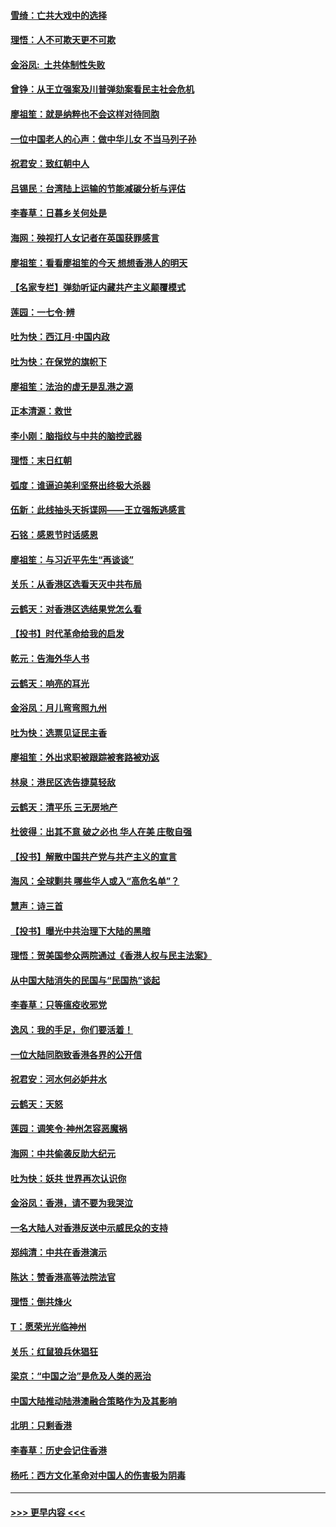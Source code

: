#### [雪绮：亡共大戏中的选择](../pages/nsc993/n11699922.md?t=12050755) 
#### [理悟：人不可欺天更不可欺](../pages/nsc993/n11699657.md?t=12050755) 
#### [金浴凤:  土共体制性失败](../pages/nsc993/n11699361.md?t=12050755) 
#### [曾铮：从王立强案及川普弹劾案看民主社会危机](../pages/nsc993/n11699318.md?t=12050755) 
#### [廖祖笙：就是纳粹也不会这样对待同胞](../pages/nsc993/n11697658.md?t=12050755) 
#### [一位中国老人的心声：做中华儿女 不当马列子孙](../pages/nsc993/n11697525.md?t=12050755) 
#### [祝君安：致红朝中人](../pages/nsc993/n11697518.md?t=12050755) 
#### [吕锡民：台湾陆上运输的节能减碳分析与评估](../pages/nsc993/n11694983.md?t=12050755) 
#### [李春草：日暮乡关何处是](../pages/nsc993/n11694805.md?t=12050755) 
#### [海网：殃视打人女记者在英国获罪感言](../pages/nsc993/n11693832.md?t=12050755) 
#### [廖祖笙：看看廖祖笙的今天 想想香港人的明天](../pages/nsc993/n11693707.md?t=12050755) 
#### [【名家专栏】弹劾听证内藏共产主义颠覆模式](../pages/nsc993/n11693563.md?t=12050755) 
#### [莲园：一七令‧辨](../pages/nsc993/n11692558.md?t=12050755) 
#### [吐为快：西江月·中国内政](../pages/nsc993/n11692071.md?t=12050755) 
#### [吐为快：在保党的旗帜下](../pages/nsc993/n11691188.md?t=12050755) 
#### [廖祖笙：法治的虚无是乱港之源](../pages/nsc993/n11690605.md?t=12050755) 
#### [正本清源：救世](../pages/nsc993/n11689134.md?t=12050755) 
#### [李小刚：脑指纹与中共的脑控武器](../pages/nsc993/n11688900.md?t=12050755) 
#### [理悟：末日红朝](../pages/nsc993/n11688829.md?t=12050755) 
#### [弧度：谁逼迫美利坚祭出终极大杀器](../pages/nsc993/n11688735.md?t=12050755) 
#### [伍新：此线抽头天拆谍网——王立强叛逃感言](../pages/nsc993/n11687981.md?t=12050755) 
#### [石铭：感恩节时话感恩](../pages/nsc993/n11687568.md?t=12050755) 
#### [廖祖笙：与习近平先生“再谈谈”](../pages/nsc993/n11687005.md?t=12050755) 
#### [关乐：从香港区选看天灭中共布局](../pages/nsc993/n11686647.md?t=12050755) 
#### [云鹤天：对香港区选结果党怎么看](../pages/nsc993/n11686216.md?t=12050755) 
#### [【投书】时代革命给我的启发](../pages/nsc993/n11684287.md?t=12050755) 
#### [乾元：告海外华人书](../pages/nsc993/n11684044.md?t=12050755) 
#### [云鹤天：响亮的耳光](../pages/nsc993/n11684254.md?t=12050755) 
#### [金浴凤：月儿弯弯照九州](../pages/nsc993/n11684231.md?t=12050755) 
#### [吐为快：选票见证民主香](../pages/nsc993/n11684206.md?t=12050755) 
#### [廖祖笙：外出求职被跟踪被套路被劝返](../pages/nsc993/n11683874.md?t=12050755) 
#### [林泉：港民区选告捷莫轻敌](../pages/nsc993/n11683930.md?t=12050755) 
#### [云鹤天：清平乐 三无房地产](../pages/nsc993/n11681521.md?t=12050755) 
#### [杜彼得：出其不意 破之必也 华人在美 庄敬自强](../pages/nsc993/n11679554.md?t=12050755) 
#### [【投书】解散中国共产党与共产主义的宣言](../pages/nsc993/n11679177.md?t=12050755) 
#### [海风：全球剿共 哪些华人或入“高危名单”？](../pages/nsc993/n11678617.md?t=12050755) 
#### [慧声：诗三首](../pages/nsc993/n11678848.md?t=12050755) 
#### [【投书】曝光中共治理下大陆的黑暗](../pages/nsc993/n11678674.md?t=12050755) 
#### [理悟：贺美国参众两院通过《香港人权与民主法案》](../pages/nsc993/n11678104.md?t=12050755) 
#### [从中国大陆消失的民国与“民国热”谈起](../pages/nsc993/n11678075.md?t=12050755) 
#### [李春草：只等瘟疫收邪党](../pages/nsc993/n11677308.md?t=12050755) 
#### [逸风：我的手足，你们要活着！](../pages/nsc993/n11676352.md?t=12050755) 
#### [一位大陆同胞致香港各界的公开信](../pages/nsc993/n11675761.md?t=12050755) 
#### [祝君安：河水何必妒井水](../pages/nsc993/n11675746.md?t=12050755) 
#### [云鹤天：天怒](../pages/nsc993/n11675718.md?t=12050755) 
#### [莲园：调笑令‧神州怎容恶魔祸](../pages/nsc993/n11675648.md?t=12050755) 
#### [海网：中共偷袭反助大纪元](../pages/nsc993/n11673515.md?t=12050755) 
#### [吐为快：妖共 世界再次认识你](../pages/nsc993/n11673506.md?t=12050755) 
#### [金浴凤：香港，请不要为我哭泣](../pages/nsc993/n11673248.md?t=12050755) 
#### [一名大陆人对香港反送中示威民众的支持](../pages/nsc993/n11672615.md?t=12050755) 
#### [郑纯清：中共在香港演示](../pages/nsc993/n11670539.md?t=12050755) 
#### [陈达：赞香港高等法院法官](../pages/nsc993/n11669542.md?t=12050755) 
#### [理悟：倒共烽火](../pages/nsc993/n11668844.md?t=12050755) 
#### [T：愿荣光光临神州](../pages/nsc993/n11668421.md?t=12050755) 
#### [关乐：红鼠狼兵休猖狂](../pages/nsc993/n11668378.md?t=12050755) 
#### [梁京：“中国之治”是危及人类的恶治](../pages/nsc993/n11668328.md?t=12050755) 
#### [中国大陆推动陆港澳融合策略作为及其影响](../pages/nsc993/n11668157.md?t=12050755) 
#### [北明：只剩香港](../pages/nsc993/n11668002.md?t=12050755) 
#### [李春草：历史会记住香港](../pages/nsc993/n11667927.md?t=12050755) 
#### [杨吒：西方文化革命对中国人的伤害极为阴毒](../pages/nsc993/n11664521.md?t=12050755) 

----
#### [ >>> 更早内容 <<< ](../indexes/nsc993-earlier.md)
